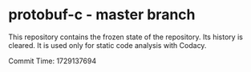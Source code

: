 # protobuf-c - master branch

This repository contains the frozen state of the repository.
Its history is cleared. It is used only for static code
analysis with Codacy.

Commit Time: 1729137694